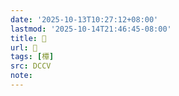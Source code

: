 ```yaml
---
date: '2025-10-13T10:27:12+08:00'
lastmod: '2025-10-14T21:46:45-08:00'
title: 􂷻
url: 􂷻
tags: [橝]
src: DCCV
note:
---
```

